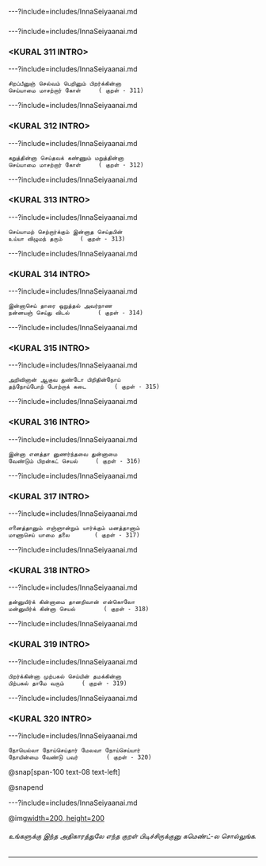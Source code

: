 
---?include=includes/InnaSeiyaanai.md 

### <ADHIGHARAM INTRO> 

---?include=includes/InnaSeiyaanai.md 

### <KURAL 311 INTRO> 

---?include=includes/InnaSeiyaanai.md 

```
சிறப்பீனுஞ் செல்வம் பெறினும் பிறர்க்கின்னா
செய்யாமை மாசற்றார் கோள்		( குறள் - 311)
```
---?include=includes/InnaSeiyaanai.md 

### <KURAL 312 INTRO> 

---?include=includes/InnaSeiyaanai.md 

```
கறுத்தின்னா செய்தவக் கண்ணும் மறுத்தின்னா
செய்யாமை மாசற்றார் கோள்		( குறள் - 312)
```
---?include=includes/InnaSeiyaanai.md 

### <KURAL 313 INTRO> 

---?include=includes/InnaSeiyaanai.md 

```
செய்யாமற் செற்றார்க்கும் இன்னாத செய்தபின்
உய்யா விழுமந் தரும்		( குறள் - 313)
```
---?include=includes/InnaSeiyaanai.md 

### <KURAL 314 INTRO> 

---?include=includes/InnaSeiyaanai.md 

```
இன்னாசெய் தாரை ஒறுத்தல் அவர்நாண
நன்னயஞ் செய்து விடல்		( குறள் - 314)
```
---?include=includes/InnaSeiyaanai.md 

### <KURAL 315 INTRO> 

---?include=includes/InnaSeiyaanai.md 

```
அறிவினான் ஆகுவ துண்டோ பிறிதின்நோய்
தந்நோய்போற் போற்றாக் கடை		( குறள் - 315)
```
---?include=includes/InnaSeiyaanai.md 

### <KURAL 316 INTRO> 

---?include=includes/InnaSeiyaanai.md 

```
இன்னா எனத்தா னுணர்ந்தவை துன்னாமை
வேண்டும் பிறன்கட் செயல்		( குறள் - 316)
```
---?include=includes/InnaSeiyaanai.md 

### <KURAL 317 INTRO> 

---?include=includes/InnaSeiyaanai.md 

```
எனைத்தானும் எஞ்ஞான்றும் யார்க்கும் மனத்தானாம்
மாணாசெய் யாமை தலை		( குறள் - 317)
```
---?include=includes/InnaSeiyaanai.md 

### <KURAL 318 INTRO> 

---?include=includes/InnaSeiyaanai.md 

```
தன்னுயிர்க் கின்னாமை தானறிவான் என்கொலோ
மன்னுயிர்க் கின்னா செயல்		( குறள் - 318)
```
---?include=includes/InnaSeiyaanai.md 

### <KURAL 319 INTRO> 

---?include=includes/InnaSeiyaanai.md 

```
பிறர்க்கின்னா முற்பகல் செய்யின் தமக்கின்னா
பிற்பகல் தாமே வரும்		( குறள் - 319)
```
---?include=includes/InnaSeiyaanai.md 

### <KURAL 320 INTRO> 

---?include=includes/InnaSeiyaanai.md 

```
நோயெல்லா நோய்செய்தார் மேலவா நோய்செய்யார்
நோயின்மை வேண்டு பவர்		( குறள் - 320)
```
@snap[span-100 text-08 text-left]
<div class="conclusion" >
<CONCLUSION>

</div>

@snapend


---?include=includes/InnaSeiyaanai.md 


@img[width=200, height=200](assets/img/comment-button.png)


###### உங்களுக்கு இந்த அதிகாரத்துலே எந்த குறள் பிடிச்சிருக்குனு கமெண்ட்-ல சொல்லுங்க. 


--- 


